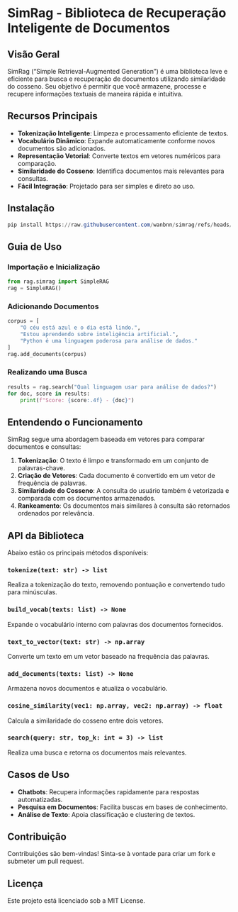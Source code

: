 # SimRag - Biblioteca de Recuperação Inteligente de Documentos

## Visão Geral
SimRag (“Simple Retrieval-Augmented Generation”) é uma biblioteca leve e eficiente para busca e recuperação de documentos utilizando similaridade do cosseno. Seu objetivo é permitir que você armazene, processe e recupere informações textuais de maneira rápida e intuitiva.

## Recursos Principais
- **Tokenização Inteligente**: Limpeza e processamento eficiente de textos.
- **Vocabulário Dinâmico**: Expande automaticamente conforme novos documentos são adicionados.
- **Representação Vetorial**: Converte textos em vetores numéricos para comparação.
- **Similaridade do Cosseno**: Identifica documentos mais relevantes para consultas.
- **Fácil Integração**: Projetado para ser simples e direto ao uso.

## Instalação
```powershell
pip install https://raw.githubusercontent.com/wanbnn/simrag/refs/heads/main/dist/simrag-0.1.0-py2.py3-none-any.whl
```

## Guia de Uso
### Importação e Inicialização
```python
from rag.simrag import SimpleRAG
rag = SimpleRAG()
```

### Adicionando Documentos
```python
corpus = [
    "O céu está azul e o dia está lindo.",
    "Estou aprendendo sobre inteligência artificial.",
    "Python é uma linguagem poderosa para análise de dados."
]
rag.add_documents(corpus)
```

### Realizando uma Busca
```python
results = rag.search("Qual linguagem usar para análise de dados?")
for doc, score in results:
    print(f"Score: {score:.4f} - {doc}")
```

## Entendendo o Funcionamento
SimRag segue uma abordagem baseada em vetores para comparar documentos e consultas:
1. **Tokenização**: O texto é limpo e transformado em um conjunto de palavras-chave.
2. **Criação de Vetores**: Cada documento é convertido em um vetor de frequência de palavras.
3. **Similaridade do Cosseno**: A consulta do usuário também é vetorizada e comparada com os documentos armazenados.
4. **Rankeamento**: Os documentos mais similares à consulta são retornados ordenados por relevância.

## API da Biblioteca
Abaixo estão os principais métodos disponíveis:

### `tokenize(text: str) -> list`
Realiza a tokenização do texto, removendo pontuação e convertendo tudo para minúsculas.

### `build_vocab(texts: list) -> None`
Expande o vocabulário interno com palavras dos documentos fornecidos.

### `text_to_vector(text: str) -> np.array`
Converte um texto em um vetor baseado na frequência das palavras.

### `add_documents(texts: list) -> None`
Armazena novos documentos e atualiza o vocabulário.

### `cosine_similarity(vec1: np.array, vec2: np.array) -> float`
Calcula a similaridade do cosseno entre dois vetores.

### `search(query: str, top_k: int = 3) -> list`
Realiza uma busca e retorna os documentos mais relevantes.

## Casos de Uso
- **Chatbots**: Recupera informações rapidamente para respostas automatizadas.
- **Pesquisa em Documentos**: Facilita buscas em bases de conhecimento.
- **Análise de Texto**: Apoia classificação e clustering de textos.

## Contribuição
Contribuições são bem-vindas! Sinta-se à vontade para criar um fork e submeter um pull request.

## Licença
Este projeto está licenciado sob a MIT License.
